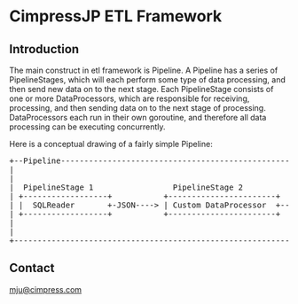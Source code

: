 # CimpressJP ETL Framework

## Introduction 
The main construct in etl framework is Pipeline. A Pipeline has a series of PipelineStages, which will each perform some type of data processing, and then send new data on to the next stage. Each PipelineStage consists of one or more DataProcessors, which are responsible for receiving, processing, and then sending data on to the next stage of processing. DataProcessors each run in their own goroutine, and therefore all data processing can be executing concurrently.

Here is a conceptual drawing of a fairly simple Pipeline:
<pre>
+--Pipeline------------------------------------------------------------------------------------------+
|                                                                       PipelineStage 3              |
|                                                                      +---------------------------+ |
|  PipelineStage 1                 PipelineStage 2          +-JSON---> |  CSVWriter                | |
| +------------------+           +-----------------------+  |          +---------------------------+ |
| |  SQLReader       +-JSON----> | Custom DataProcessor  +--+                                        |
| +------------------+           +-----------------------+  |          +---------------------------+ |
|                                                           +-JSON---> |  SQLWriter                | |
|                                                                      +---------------------------+ |
+----------------------------------------------------------------------------------------------------+
</pre>

## Contact
mju@cimpress.com